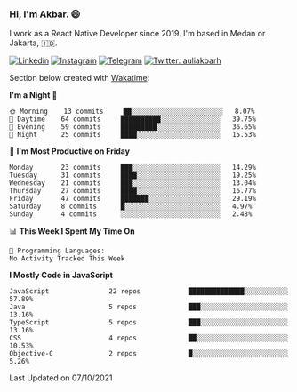 ### Hi,  I'm Akbar. 😄

I work as a React Native Developer since 2019. I'm based in Medan or Jakarta, :indonesia:. 

<!-- 🔭 Take a look at my [LinkedIn](https://www.linkedin.com/in/aulia-akbar-harahap/) profile. -->

<!-- For now I still don't have a repository to be proud of, but I'm working on it. -->

[![Linkedin](https://img.shields.io/badge/-Aulia%20Akbar%20Harahap-blue?style=flat-square&labelColor=gray&logo=Linkedin&logoColor=white&link=https://www.linkedin.com/in/aulia-akbar-harahap)](https://www.linkedin.com/in/aulia-akbar-harahap)
[![Instagram](https://img.shields.io/badge/-@auliakbarh-orange?style=flat-square&labelColor=gray&logo=Instagram&logoColor=white&link=https://www.instagram.com/auliakbarh)](https://www.instagram.com/auliakbarh)
[![Telegram](https://img.shields.io/badge/-auliakbarh-informational?style=flat-square&labelColor=gray&logo=telegram&logoColor=white&link=https://t.me/auliakbarh)](https://t.me/auliakbarh)
[![Twitter: auliakbarh](https://img.shields.io/twitter/follow/auliakbarh?style=social)](https://twitter.com/auliakbarh)

Section below created with [Wakatime](https://wakatime.com/):
<!--START_SECTION:waka-->
**I'm a Night 🦉** 

```text
🌞 Morning    13 commits     ██░░░░░░░░░░░░░░░░░░░░░░░   8.07% 
🌆 Daytime    64 commits     ██████████░░░░░░░░░░░░░░░   39.75% 
🌃 Evening    59 commits     █████████░░░░░░░░░░░░░░░░   36.65% 
🌙 Night      25 commits     ████░░░░░░░░░░░░░░░░░░░░░   15.53%

```
📅 **I'm Most Productive on Friday** 

```text
Monday       23 commits     ███░░░░░░░░░░░░░░░░░░░░░░   14.29% 
Tuesday      31 commits     ████░░░░░░░░░░░░░░░░░░░░░   19.25% 
Wednesday    21 commits     ███░░░░░░░░░░░░░░░░░░░░░░   13.04% 
Thursday     27 commits     ████░░░░░░░░░░░░░░░░░░░░░   16.77% 
Friday       47 commits     ███████░░░░░░░░░░░░░░░░░░   29.19% 
Saturday     8 commits      █░░░░░░░░░░░░░░░░░░░░░░░░   4.97% 
Sunday       4 commits      ░░░░░░░░░░░░░░░░░░░░░░░░░   2.48%

```


📊 **This Week I Spent My Time On** 

```text
💬 Programming Languages: 
No Activity Tracked This Week

```

**I Mostly Code in JavaScript** 

```text
JavaScript               22 repos            ██████████████░░░░░░░░░░░   57.89% 
Java                     5 repos             ███░░░░░░░░░░░░░░░░░░░░░░   13.16% 
TypeScript               5 repos             ███░░░░░░░░░░░░░░░░░░░░░░   13.16% 
CSS                      4 repos             ██░░░░░░░░░░░░░░░░░░░░░░░   10.53% 
Objective-C              2 repos             █░░░░░░░░░░░░░░░░░░░░░░░░   5.26%

```



 Last Updated on 07/10/2021
<!--END_SECTION:waka-->


<!--
**auliakbarh/auliakbarh** is a ✨ _special_ ✨ repository because its `README.md` (this file) appears on your GitHub profile.

Here are some ideas to get you started:

- 🔭 I’m currently working on ...
- 🌱 I’m currently learning ...
- 👯 I’m looking to collaborate on ...
- 🤔 I’m looking for help with ...
- 💬 Ask me about ...
- 📫 How to reach me: ...
- 😄 Pronouns: ...
- ⚡ Fun fact: ...
-->
